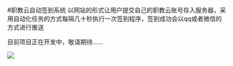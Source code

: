 #职教云自动签到系统
以网站的形式让用户提交自己的职教云账号存入服务器，采用自动化任务的方式每隔几十秒执行一次签到程序，签到成功会以qq或者微信的方式进行推送

目前项目正在开发中，敬请期待......

![](https://tu.yaohuo.me/imgs/2021/02/951ac2f3bf755cb5.png)

